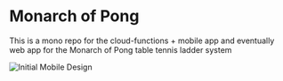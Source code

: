 # Monarch of Pong

This is a mono repo for the cloud-functions + mobile app and eventually web app for the Monarch of Pong table tennis ladder system

![Initial Mobile Design](https://user-images.githubusercontent.com/207421/46257728-b851d080-c4be-11e8-96d3-0469b074eaf2.png)
